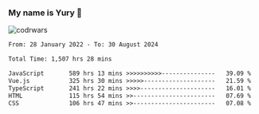 ### My name is Yury 👋 
![codrwars](https://www.codewars.com/users/litury/badges/micro) 


<!--START_SECTION:waka-->

```txt
From: 28 January 2022 - To: 30 August 2024

Total Time: 1,507 hrs 28 mins

JavaScript       589 hrs 13 mins >>>>>>>>>>---------------   39.09 %
Vue.js           325 hrs 30 mins >>>>>--------------------   21.59 %
TypeScript       241 hrs 22 mins >>>>---------------------   16.01 %
HTML             115 hrs 54 mins >>-----------------------   07.69 %
CSS              106 hrs 47 mins >>-----------------------   07.08 %
```

<!--END_SECTION:waka-->

